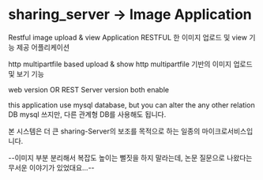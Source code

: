 # sharing_server -> Image Application 

Restful image upload & view Application 
RESTFUL 한 이미지 업로드 및 view 기능 제공 어플리케이션 

http multipartfile based upload & show 
http multipartfile 기반의 이미지 업로드 및 보기 기능 

web version OR REST Server version both enable 

this application use mysql database, but you can alter the any other relation DB 
mysql 쓰지만, 다른 관계형 DB를 사용해도 됩니다. 

본 시스템은 더 큰 sharing-Server의 보조를 목적으로 하는 일종의 마이크로서비스입니다. 

--이미지 부분 분리해서 복잡도 높이는 뻘짓을 하지 말라는데, 논문 질문으로 나왔다는 무서운 이야기가 있었대요...-- 
